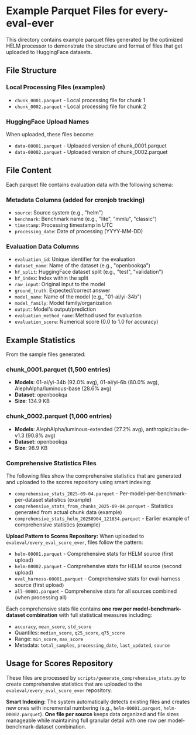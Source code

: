 # Example Parquet Files for every-eval-ever

This directory contains example parquet files generated by the optimized HELM processor to demonstrate the structure and format of files that get uploaded to HuggingFace datasets.

## File Structure

### Local Processing Files (examples)
- `chunk_0001.parquet` - Local processing file for chunk 1
- `chunk_0002.parquet` - Local processing file for chunk 2

### HuggingFace Upload Names
When uploaded, these files become:
- `data-00001.parquet` - Uploaded version of chunk_0001.parquet
- `data-00002.parquet` - Uploaded version of chunk_0002.parquet

## File Content

Each parquet file contains evaluation data with the following schema:

### Metadata Columns (added for cronjob tracking)
- `source`: Source system (e.g., "helm")
- `benchmark`: Benchmark name (e.g., "lite", "mmlu", "classic")  
- `timestamp`: Processing timestamp in UTC
- `processing_date`: Date of processing (YYYY-MM-DD)

### Evaluation Data Columns
- `evaluation_id`: Unique identifier for the evaluation
- `dataset_name`: Name of the dataset (e.g., "openbookqa")
- `hf_split`: HuggingFace dataset split (e.g., "test", "validation")
- `hf_index`: Index within the split
- `raw_input`: Original input to the model
- `ground_truth`: Expected/correct answer
- `model_name`: Name of the model (e.g., "01-ai/yi-34b")
- `model_family`: Model family/organization
- `output`: Model's output/prediction
- `evaluation_method_name`: Method used for evaluation
- `evaluation_score`: Numerical score (0.0 to 1.0 for accuracy)

## Example Statistics

From the sample files generated:

### chunk_0001.parquet (1,500 entries)
- **Models**: 01-ai/yi-34b (92.0% avg), 01-ai/yi-6b (80.0% avg), AlephAlpha/luminous-base (28.6% avg)
- **Dataset**: openbookqa
- **Size**: 134.9 KB

### chunk_0002.parquet (1,000 entries)
- **Models**: AlephAlpha/luminous-extended (27.2% avg), anthropic/claude-v1.3 (90.8% avg)
- **Dataset**: openbookqa  
- **Size**: 98.9 KB

### Comprehensive Statistics Files

The following files show the comprehensive statistics that are generated and uploaded to the scores repository using smart indexing:

- `comprehensive_stats_2025-09-04.parquet` - Per-model-per-benchmark-per-dataset statistics (example)
- `comprehensive_stats_from_chunks_2025-09-04.parquet` - Statistics generated from actual chunk data (example)
- `comprehensive_stats_helm_20250904_121834.parquet` - Earlier example of comprehensive statistics (example)

**Upload Pattern to Scores Repository:**
When uploaded to `evaleval/every_eval_score_ever`, files follow the pattern:
- `helm-00001.parquet` - Comprehensive stats for HELM source (first upload)
- `helm-00002.parquet` - Comprehensive stats for HELM source (second upload)
- `eval_harness-00001.parquet` - Comprehensive stats for eval-harness source (first upload)
- `all-00001.parquet` - Comprehensive stats for all sources combined (when processing all)

Each comprehensive stats file contains **one row per model-benchmark-dataset combination** with full statistical measures including:
- `accuracy`, `mean_score`, `std_score`
- Quantiles: `median_score`, `q25_score`, `q75_score`  
- Range: `min_score`, `max_score`
- Metadata: `total_samples`, `processing_date`, `last_updated`, `source`

## Usage for Scores Repository

These files are processed by `scripts/generate_comprehensive_stats.py` to create comprehensive statistics that are uploaded to the `evaleval/every_eval_score_ever` repository.

**Smart Indexing:** The system automatically detects existing files and creates new ones with incremental numbering (e.g., `helm-00001.parquet`, `helm-00002.parquet`). **One file per source** keeps data organized and file sizes manageable while maintaining full granular detail with one row per model-benchmark-dataset combination.
